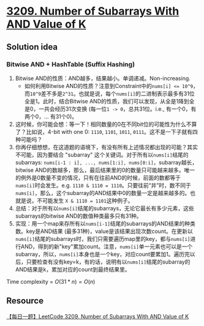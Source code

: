 # [3209. Number of Subarrays With AND Value of K](https://leetcode.com/problems/number-of-subarrays-with-and-value-of-k/description/)

## Solution idea
### Bitwise AND + HashTable (Suffix Hashing)
1. Bitwise AND的性质：AND越多，结果越小。单调递减。Non-increasing.
    - 如何利用Bitwise AND的性质？注意到Constraint中的`nums[i] <= 10^9`，而`10^9`差不多是`2^31`。也就是说，每个`nums[i]`的二进制表示最多有31位全是1。此时，结合Bitwise AND的性质，我们可以发现，从全是1降到全是0，一共会经历31次变换 (每一位`1 -> 0`，总共31位。i.e., 有一个0，有两个0，... 有31个0)。
2. 这时候，你可能会想：等一下！相同数量的0在不同bit位的可能性为什么不算了？比如说，4-bit with one 0: `1110`, `1101`, `1011`, `0111`。这不是一下子就有四种可能吗？
3. 你再仔细想想，在这道题的语境下，有没有所有上述情况都出现的可能？其实不可能，因为要结合 "subarray" 这个关键词。对于所有以`nums[i]`结尾的subarrays: `nums[i-1 : i], ..., nums[1:i], nums[0:i]`，subarray越长，bitwise AND的数越多，那么，最后结果里的0的数量只可能越来越多。唯一的例外是0数量不变的情况，只有在往前AND的时候，前面的数都等于`nums[i]`时会发生。e.g. `1110 & 1110 = 1110`。只要往前“并”时，数不同于`nums[i]`，那么，这个subarray的AND结果中0的数量一定是越来越多的。也就是说，不可能发生 `X & 1110 = 1101`这种例子。
4. 总结：对于所有以`nums[i]`结尾的subarrays，无论它最长有多少元素，这些subarrays的bitwise AND的数值种类最多只有31种。
5. 实现：用一个map来存所有以`nums[i-1]`结尾的subarrays的AND结果的种类数。key是AND结果 (最多31种)，value是该结果出现次数count。在更新以`nums[i]`结尾的subarrays时，我们只需要遍历map里的key，都与`nums[i]`进行AND，得到的新"key"累加count。注意，`nums[i]`单一元素也可以是一个subarray，所以，`nums[i]`本身也是一个key，对应count要累加1。遍历完以后，只要检查有没有key=k，有的话，说明有以`nums[i]`结尾的subarray的AND结果是k，累加对应的count到最终结果里。

Time complexity = $O(31* n) = O(n)$

## Resource
[【每日一题】LeetCode 3209. Number of Subarrays With AND Value of K](https://www.youtube.com/watch?v=MPDkaH9x9Yo&ab_channel=HuifengGuan)
